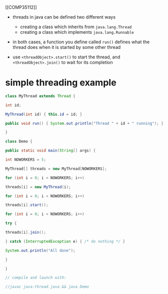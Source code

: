 [[COMP35112]]

- threads in java can be defined two different ways
	- creating a class which inherits from `java.lang.Thread`
	- creating a class which implements `java.lang.Runnable`

- in both cases, a function you define called `run()` defines what the thread does when it is started by some other thread
- use `<threadObject>.start()` to start the thread, and `<threadObject>.join()` to wait for its completion

# simple threading example

```Java
class MyThread extends Thread {

int id;

MyThread(int id) { this.id = id; }

public void run() { System.out.println("Thread " + id + " running"); }

}

class Demo {

public static void main(String[] args) {

int NOWORKERS = 5;

MyThread[] threads = new MyThread[NOWORKERS];

for (int i = 0; i < NOWORKERS; i++)

threads[i] = new MyThread(i);

for (int i = 0; i < NOWORKERS; i++)

threads[i].start();

for (int i = 0; i < NOWORKERS; i++)

try {

threads[i].join();

} catch (InterruptedException e) { /* do nothing */ }

System.out.println("All done");

}

}

// compile and launch with:

//javac java-thread.java && java Demo
```